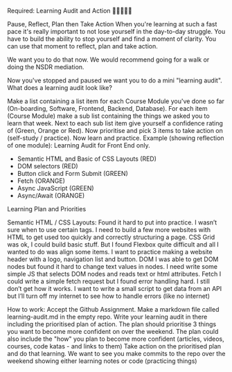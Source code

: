 Required:
Learning Audit and Action 🏃🏼‍♀️🏃🏽

Pause, Reflect, Plan then Take Action 
When you're learning at such a fast pace it's really important to not lose yourself in the day-to-day struggle. You have to build the ability to stop yourself and find a moment of clarity. You can use that moment to reflect, plan and take action.

We want you to do that now. We would recommend going for a walk or doing the NSDR mediation.

Now you've stopped and paused we want you to do a mini "learning audit". What does a learning audit look like?

Make a list containing a list item for each Course Module you've done so far (On-boarding, Software, Frontend, Backend, Database).
For each item (Course Module) make a sub list containing the things we asked you to learn that week.
Next to each sub list item give yourself a confidence rating of (Green, Orange or Red). 
Now prioritise and pick 3 items to take action on (self-study / practice).
Now learn and practice.
Example (showing reflection of one module):
Learning Audit for Front End only.

- Semantic HTML and Basic of CSS Layouts (RED)
- DOM selectors (RED)
- Button click and Form Submit (GREEN)
- Fetch (ORANGE)
- Async JavaScript (GREEN)
- Async/Await (ORANGE)

Learning Plan and Priorities

Semantic HTML / CSS Layouts:
Found it hard to put into practice. I wasn’t sure when to use certain tags. I need to build a few more websites with HTML to get used too quickly and correctly structuring a page.
CSS Grid was ok, I could build basic stuff. But I found Flexbox quite difficult and all I wanted to do was align some items. I want to practice making a website header with a logo, navigation list and button.
DOM
I was able to get DOM nodes but found it hard to change text values in nodes. I need write some simple JS that selects DOM nodes and reads text or html attributes.
Fetch
I could write a simple fetch request but I found error handling hard. I still don’t get how it works. I want to write a small script to get data from an API but I’ll turn off my internet to see how to handle errors (like no internet)

How to work:
Accept the Github Assignment.
Make a markdown file called learning-audit.md in the empty repo.
Write your learning audit in there including the prioritised plan of action.
The plan should prioritise 3 things you want to become more confident on over the weekend.
The plan could also include the "how" you plan to become more confident (articles, videos, courses, code katas - and links to them)
Take action on the prioritised plan and do that learning.
We want to see you make commits to the repo over the weekend showing either learning notes or code (practicing things)